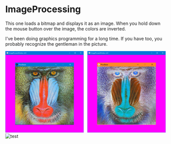 # ImageProcessing

This one loads a bitmap and displays it as an image. When you hold down the mouse button over the image, the colors
are inverted.

I've been doing graphics programming for a long time. If you have too, you probably recognize the gentleman in the picture.

![A mandrill and his negative image.](ScreenCap.png "A mandrill and his negative image.")
![test](ScreenCap.gif "test")